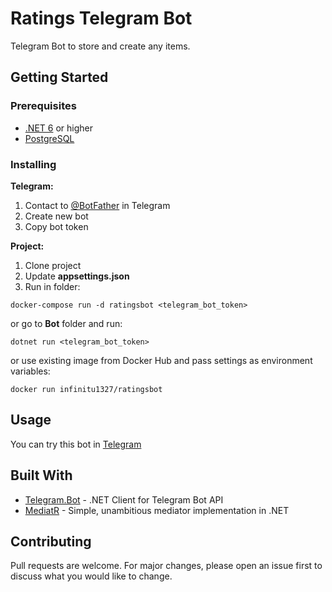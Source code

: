 # Ratings Telegram Bot

Telegram Bot to store and create any items.

## Getting Started

### Prerequisites

- [.NET 6](https://dotnet.microsoft.com/download) or higher
- [PostgreSQL](https://www.postgresql.org/)

### Installing

**Telegram:**

1. Contact to [@BotFather](https://t.me/BotFather) in Telegram
2. Create new bot
3. Copy bot token

**Project:**

1. Clone project
2. Update **appsettings.json**
3. Run in folder:

```
docker-compose run -d ratingsbot <telegram_bot_token>
```

or go to **Bot** folder and run:

```
dotnet run <telegram_bot_token>
```

or use existing image from Docker Hub and pass settings as environment variables:

```
docker run infinitu1327/ratingsbot
```

## Usage

You can try this bot in [Telegram](https://t.me/rtngsbot)

## Built With

* [Telegram.Bot](https://github.com/TelegramBots/Telegram.Bot) - .NET Client for Telegram Bot API
* [MediatR](https://github.com/jbogard/MediatR) - Simple, unambitious mediator implementation in .NET

## Contributing

Pull requests are welcome. For major changes, please open an issue first to discuss what you would like to change.